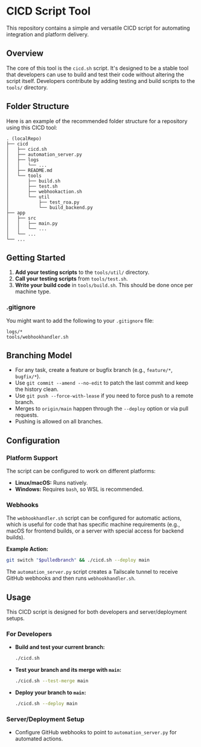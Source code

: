 # CICD Script Tool

This repository contains a simple and versatile CICD script for automating integration and platform delivery.

## Overview

The core of this tool is the `cicd.sh` script. It's designed to be a stable tool that developers can use to build and test their code without altering the script itself. Developers contribute by adding testing and build scripts to the `tools/` directory.

## Folder Structure

Here is an example of the recommended folder structure for a repository using this CICD tool:

```
. (localRepo)
├── cicd
│   ├── cicd.sh
│   ├── automation_server.py
│   ├── logs
│   │   └── ...
│   ├── README.md
│   └── tools
│       ├── build.sh
│       ├── test.sh
│       ├── webhookaction.sh
│       └── util
│           ├── test_roa.py
│           └── build_backend.py
├── app
│   ├── src
│   │   ├── main.py
│   │   └── ...
│   └── ...
└── ...
```

## Getting Started

1.  **Add your testing scripts** to the `tools/util/` directory.
2.  **Call your testing scripts** from `tools/test.sh`.
3.  **Write your build code** in `tools/build.sh`. This should be done once per machine type.

### .gitignore

You might want to add the following to your `.gitignore` file:

```
logs/*
tools/webhookhandler.sh
```

## Branching Model

*   For any task, create a feature or bugfix branch (e.g., `feature/*`, `bugfix/*`).
*   Use `git commit --amend --no-edit` to patch the last commit and keep the history clean.
*   Use `git push --force-with-lease` if you need to force push to a remote branch.
*   Merges to `origin/main` happen through the `--deploy` option or via pull requests.
*   Pushing is allowed on all branches.

## Configuration

### Platform Support

The script can be configured to work on different platforms:

*   **Linux/macOS:** Runs natively.
*   **Windows:** Requires `bash`, so WSL is recommended.

### Webhooks

The `webhookhandler.sh` script can be configured for automatic actions, which is useful for code that has specific machine requirements (e.g., macOS for frontend builds, or a server with special access for backend builds).

**Example Action:**

```bash
git switch "$pulledbranch" && ./cicd.sh --deploy main
```

The `automation_server.py` script creates a Tailscale tunnel to receive GitHub webhooks and then runs `webhookhandler.sh`.

## Usage

This CICD script is designed for both developers and server/deployment setups.

### For Developers

*   **Build and test your current branch:**
    ```bash
    ./cicd.sh
    ```
*   **Test your branch and its merge with `main`:**
    ```bash
    ./cicd.sh --test-merge main
    ```
*   **Deploy your branch to `main`:**
    ```bash
    ./cicd.sh --deploy main
    ```

### Server/Deployment Setup

*   Configure GitHub webhooks to point to `automation_server.py` for automated actions.